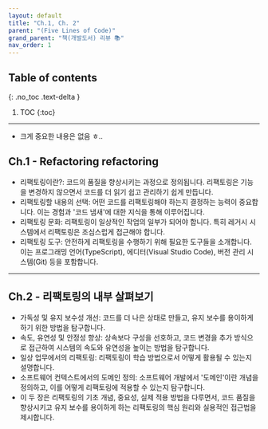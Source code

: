 ```yaml
---
layout: default
title: "Ch.1, Ch. 2"
parent: "(Five Lines of Code)"
grand_parent: "책(개발도서) 리뷰 📚"
nav_order: 1
---
```


## Table of contents
{: .no_toc .text-delta }

1. TOC
{:toc}

---

* 크게 중요한 내용은 없음 ㅎ..

## Ch.1 - Refactoring refactoring

* 리팩토링이란?: 코드의 품질을 향상시키는 과정으로 정의됩니다. 리팩토링은 기능을 변경하지 않으면서 코드를 더 읽기 쉽고 관리하기 쉽게 만듭니다.
* 리팩토링할 내용의 선택: 어떤 코드를 리팩토링해야 하는지 결정하는 능력이 중요합니다. 이는 경험과 '코드 냄새'에 대한 지식을 통해 이루어집니다.
* 리팩토링 문화: 리팩토링이 일상적인 작업의 일부가 되어야 합니다. 특히 레거시 시스템에서 리팩토링은 조심스럽게 접근해야 합니다.
* 리팩토링 도구: 안전하게 리팩토링을 수행하기 위해 필요한 도구들을 소개합니다. 이는 프로그래밍 언어(TypeScript), 에디터(Visual Studio Code), 버전 관리 시스템(Git) 등을 포함합니다.

---

## Ch.2 - 리팩토링의 내부 살펴보기

* 가독성 및 유지 보수성 개선: 코드를 더 나은 상태로 만들고, 유지 보수를 용이하게 하기 위한 방법을 탐구합니다.
* 속도, 유연성 및 안정성 향상: 상속보다 구성을 선호하고, 코드 변경을 추가 방식으로 접근하여 시스템의 속도와 유연성을 높이는 방법을 탐구합니다.
* 일상 업무에서의 리팩토링: 리팩토링이 학습 방법으로서 어떻게 활용될 수 있는지 설명합니다.
* 소프트웨어 컨텍스트에서의 도메인 정의: 소프트웨어 개발에서 '도메인'이란 개념을 정의하고, 이를 어떻게 리팩토링에 적용할 수 있는지 탐구합니다​​.
* 이 두 장은 리팩토링의 기초 개념, 중요성, 실제 적용 방법을 다루면서, 코드 품질을 향상시키고 유지 보수를 용이하게 하는 리팩토링의 핵심 원리와 실용적인 접근법을 제시합니다.